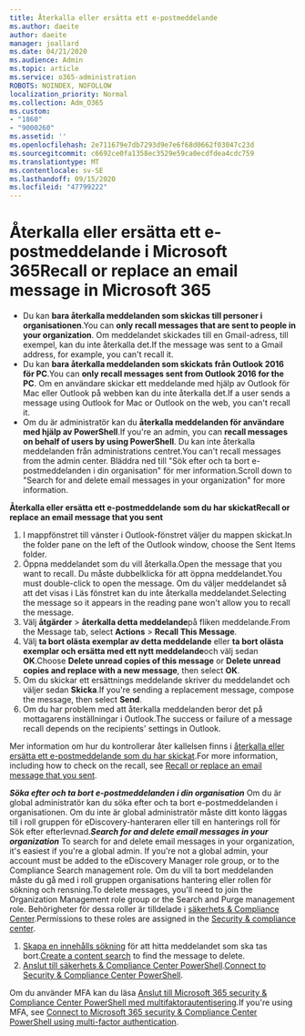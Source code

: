 ```yaml
---
title: Återkalla eller ersätta ett e-postmeddelande
ms.author: daeite
author: daeite
manager: joallard
ms.date: 04/21/2020
ms.audience: Admin
ms.topic: article
ms.service: o365-administration
ROBOTS: NOINDEX, NOFOLLOW
localization_priority: Normal
ms.collection: Adm_O365
ms.custom:
- "1860"
- "9000260"
ms.assetid: ''
ms.openlocfilehash: 2e711679e7db7293d9e7e6f68d0662f03047c23d
ms.sourcegitcommit: c6692ce0fa1358ec3529e59ca0ecdfdea4cdc759
ms.translationtype: MT
ms.contentlocale: sv-SE
ms.lasthandoff: 09/15/2020
ms.locfileid: "47799222"
---
```

# <a name="recall-or-replace-an-email-message-in-microsoft-365"></a><span data-ttu-id="bb78c-102">Återkalla eller ersätta ett e-postmeddelande i Microsoft 365</span><span class="sxs-lookup"><span data-stu-id="bb78c-102">Recall or replace an email message in Microsoft 365</span></span>

- <span data-ttu-id="bb78c-103">Du kan **bara återkalla meddelanden som skickas till personer i organisationen**.</span><span class="sxs-lookup"><span data-stu-id="bb78c-103">You can **only recall messages that are sent to people in your organization**.</span></span> <span data-ttu-id="bb78c-104">Om meddelandet skickades till en Gmail-adress, till exempel, kan du inte återkalla det.</span><span class="sxs-lookup"><span data-stu-id="bb78c-104">If the message was sent to a Gmail address, for example, you can't recall it.</span></span>
- <span data-ttu-id="bb78c-105">Du kan **bara återkalla meddelanden som skickats från Outlook 2016 för PC**.</span><span class="sxs-lookup"><span data-stu-id="bb78c-105">You can **only recall messages sent from Outlook 2016 for the PC**.</span></span> <span data-ttu-id="bb78c-106">Om en användare skickar ett meddelande med hjälp av Outlook för Mac eller Outlook på webben kan du inte återkalla det.</span><span class="sxs-lookup"><span data-stu-id="bb78c-106">If a user sends a message using Outlook for Mac or Outlook on the web, you can't recall it.</span></span>
- <span data-ttu-id="bb78c-107">Om du är administratör kan du **återkalla meddelanden för användare med hjälp av PowerShell**.</span><span class="sxs-lookup"><span data-stu-id="bb78c-107">If you're an admin, you can **recall messages on behalf of users by using PowerShell**.</span></span> <span data-ttu-id="bb78c-108">Du kan inte återkalla meddelanden från administrations centret.</span><span class="sxs-lookup"><span data-stu-id="bb78c-108">You can't recall messages from the admin center.</span></span> <span data-ttu-id="bb78c-109">Bläddra ned till "Sök efter och ta bort e-postmeddelanden i din organisation" för mer information.</span><span class="sxs-lookup"><span data-stu-id="bb78c-109">Scroll down to "Search for and delete email messages in your organization" for more information.</span></span>

<span data-ttu-id="bb78c-110">**Återkalla eller ersätta ett e-postmeddelande som du har skickat**</span><span class="sxs-lookup"><span data-stu-id="bb78c-110">**Recall or replace an email message that you sent**</span></span>

1. <span data-ttu-id="bb78c-111">I mappfönstret till vänster i Outlook-fönstret väljer du mappen skickat.</span><span class="sxs-lookup"><span data-stu-id="bb78c-111">In the folder pane on the left of the Outlook window, choose the Sent Items folder.</span></span>
2. <span data-ttu-id="bb78c-112">Öppna meddelandet som du vill återkalla.</span><span class="sxs-lookup"><span data-stu-id="bb78c-112">Open the message that you want to recall.</span></span> <span data-ttu-id="bb78c-113">Du måste dubbelklicka för att öppna meddelandet.</span><span class="sxs-lookup"><span data-stu-id="bb78c-113">You must double-click to open the message.</span></span> <span data-ttu-id="bb78c-114">Om du väljer meddelandet så att det visas i Läs fönstret kan du inte återkalla meddelandet.</span><span class="sxs-lookup"><span data-stu-id="bb78c-114">Selecting the message so it appears in the reading pane won't allow you to recall the message.</span></span>
3. <span data-ttu-id="bb78c-115">Välj **åtgärder**  >  **återkalla detta meddelande**på fliken meddelande.</span><span class="sxs-lookup"><span data-stu-id="bb78c-115">From the Message tab, select **Actions** > **Recall This Message**.</span></span>
4. <span data-ttu-id="bb78c-116">Välj **ta bort olästa exemplar av detta meddelande** eller **ta bort olästa exemplar och ersätta med ett nytt meddelande**och välj sedan **OK**.</span><span class="sxs-lookup"><span data-stu-id="bb78c-116">Choose **Delete unread copies of this message** or **Delete unread copies and replace with a new message**, then select **OK**.</span></span>
5. <span data-ttu-id="bb78c-117">Om du skickar ett ersättnings meddelande skriver du meddelandet och väljer sedan **Skicka**.</span><span class="sxs-lookup"><span data-stu-id="bb78c-117">If you're sending a replacement message, compose the message, then select **Send**.</span></span>
6. <span data-ttu-id="bb78c-118">Om du har problem med att återkalla meddelanden beror det på mottagarens inställningar i Outlook.</span><span class="sxs-lookup"><span data-stu-id="bb78c-118">The success or failure of a message recall depends on the recipients' settings in Outlook.</span></span>

<span data-ttu-id="bb78c-119">Mer information om hur du kontrollerar åter kallelsen finns i [återkalla eller ersätta ett e-postmeddelande som du har skickat](https://support.office.com/article/35027f88-d655-4554-b4f8-6c0729a723a0).</span><span class="sxs-lookup"><span data-stu-id="bb78c-119">For more information, including how to check on the recall, see [Recall or replace an email message that you sent](https://support.office.com/article/35027f88-d655-4554-b4f8-6c0729a723a0).</span></span>

<span data-ttu-id="bb78c-120">***Söka efter och ta bort e-postmeddelanden i din organisation*** Om du är global administratör kan du söka efter och ta bort e-postmeddelanden i organisationen. Om du inte är global administratör måste ditt konto läggas till i roll gruppen för eDiscovery-hanteraren eller till en hanterings roll för Sök efter efterlevnad.</span><span class="sxs-lookup"><span data-stu-id="bb78c-120">***Search for and delete email messages in your organization*** To search for and delete email messages in your organization, it's easiest if you're a global admin. If you're not a global admin, your account must be added to the eDiscovery Manager role group, or to the Compliance Search management role.</span></span> <span data-ttu-id="bb78c-121">Om du vill ta bort meddelanden måste du gå med i roll gruppen organisations hantering eller rollen för sökning och rensning.</span><span class="sxs-lookup"><span data-stu-id="bb78c-121">To delete messages, you'll need to join the Organization Management role group or the Search and Purge management role.</span></span> <span data-ttu-id="bb78c-122">Behörigheter för dessa roller är tilldelade i [säkerhets & Compliance Center](https://protection.office.com/).</span><span class="sxs-lookup"><span data-stu-id="bb78c-122">Permissions to these roles are assigned in the [Security & compliance center](https://protection.office.com/).</span></span>

1. <span data-ttu-id="bb78c-123">[Skapa en innehålls sökning](https://docs.microsoft.com/microsoft-365/compliance/content-search) för att hitta meddelandet som ska tas bort.</span><span class="sxs-lookup"><span data-stu-id="bb78c-123">[Create a content search](https://docs.microsoft.com/microsoft-365/compliance/content-search) to find the message to delete.</span></span>
2. <span data-ttu-id="bb78c-124">[Anslut till säkerhets & Compliance Center PowerShell](https://docs.microsoft.com/powershell/exchange/office-365-scc/connect-to-scc-powershell/connect-to-scc-powershell?view=exchange-ps).</span><span class="sxs-lookup"><span data-stu-id="bb78c-124">[Connect to Security & Compliance Center PowerShell](https://docs.microsoft.com/powershell/exchange/office-365-scc/connect-to-scc-powershell/connect-to-scc-powershell?view=exchange-ps).</span></span> 

<span data-ttu-id="bb78c-125">Om du använder MFA kan du läsa [Anslut till Microsoft 365 security & Compliance Center PowerShell med multifaktorautentisering](https://docs.microsoft.com/powershell/exchange/office-365-scc/connect-to-scc-powershell/mfa-connect-to-scc-powershell?view=exchange-ps).</span><span class="sxs-lookup"><span data-stu-id="bb78c-125">If you're using MFA, see [Connect to Microsoft 365 security & Compliance Center PowerShell using multi-factor authentication](https://docs.microsoft.com/powershell/exchange/office-365-scc/connect-to-scc-powershell/mfa-connect-to-scc-powershell?view=exchange-ps).</span></span> 
